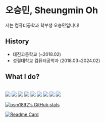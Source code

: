 # 오승민, Sheungmin Oh
저는 컴퓨터공학과 학부생 오승민입니다!

## History
- 대진고등학교 (~2018.02)
- 성결대학교 컴퓨터공학과 (2018.03~2024.02)

## What I do?
</br>
<img src="https://img.shields.io/badge/HTML5-E34F26?style=flat-square&logo=HTML5&logoColor=white"/>
<img src="https://img.shields.io/badge/JavaScript-F7DF1E?style=flat-square&logo=JavaScript&logoColor=white"/>
<img src="https://img.shields.io/badge/PHP-777BB4?style=flat-square&logo=php&logoColor=white"/>
<img src="https://img.shields.io/badge/MariaDB-003545?style=flat-square&logo=MariaDB&logoColor=white"/>
<img src="https://img.shields.io/badge/C-A8B9CC?style=flat-square&logo=c%2B%2B&logoColor=white"/>
<img src="https://img.shields.io/badge/C++-00599C?style=flat-square&logo=c%2B%2B&logoColor=white"/>
<img src="https://img.shields.io/badge/Rust-000000?style=flat-square&logo=rust&logoColor=white"/>
<img src="https://img.shields.io/badge/Python-3776AB?style=flat-square&logo=python&logoColor=white"/>
<img src="https://img.shields.io/badge/Django-092E20?style=flat-square&logo=Django&logoColor=white"/>

[![osm1892's GitHub stats](https://github-readme-stats.vercel.app/api?username=osm1892&count_private=true&show_icons=true&)](https://github.com/anuraghazra/github-readme-stats)

[![Readme Card](https://github-readme-stats.vercel.app/api/pin/?username=osm1892&repo=CultureFrameBigdataResearch)](https://github.com/osm1892/CultureFrameBigdataResearch)

